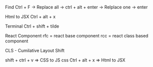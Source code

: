 Find
Ctrl + F
		-> Replace all ->  ctrl + alt + enter
		-> Relplace one -> enter

Html to JSX
		Ctrl + alt + x

Terminal 
	Ctrl + shift + tilde

React Component
	rfc = react base component
	rcc = react class based component


CLS - Cumilative Layout Shift

shift + ctrl + v => CSS to JS css
Ctrl + alt + x => Html to JSX
